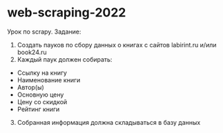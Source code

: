 # web-scraping-2022

Урок по scrapy.
Задание:

1) Создать пауков по сбору данных о книгах с сайтов labirint.ru и/или book24.ru
2) Каждый паук должен собирать:
  * Ссылку на книгу
  * Наименование книги
  * Автор(ы)
  * Основную цену
  * Цену со скидкой
  * Рейтинг книги
3) Собранная информация должна складываться в базу данных
